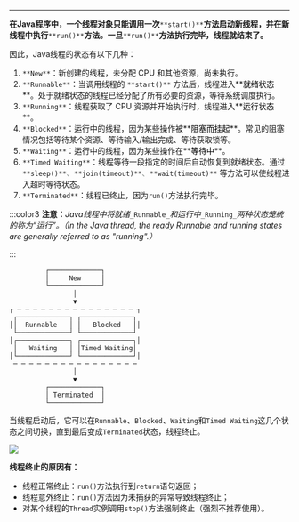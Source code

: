 ---

**在Java程序中，一个线程对象只能调用一次**`**start()**`**方法启动新线程，并在新线程中执行**`**run()**`**方法。一旦**`**run()**`**方法执行完毕，线程就结束了。**

因此，Java线程的状态有以下几种：

1. `**New**`：新创建的线程，未分配 CPU 和其他资源，尚未执行。
2. `**Runnable**`：当调用线程的 `**start()**` 方法后，线程进入**<font style="color:#000000;">就绪状态</font>**。处于就绪状态的线程已经分配了所有必要的资源，等待系统调度执行。
3. `**Running**`：线程获取了 CPU 资源并开始执行时，线程进入**<font style="color:#000000;">运行状态</font>**。
4. `**Blocked**`：运行中的线程，因为某些操作被**<font style="color:#000000;">阻塞而挂起</font>**。常见的阻塞情况包括等待某个资源、等待输入/输出完成、等待获取锁等。
5. `**Waiting**`：运行中的线程，因为某些操作在**<font style="color:#000000;">等待中</font>**。
6. `**Timed Waiting**`：线程等待一段指定的时间后自动恢复到就绪状态。通过 `**sleep()**`<font style="color:#8A8F8D;">、</font>`**join(timeout)**`<font style="color:#8A8F8D;">、</font>`**wait(timeout)**` 等方法可以使线程进入超时等待状态。
7. `**Terminated**`：线程已终止，因为`run()`方法执行完毕。

:::color3
**注意：**_Java线程中将就绪_`_Runnable_`_和运行中_`_Running_`_两种状态笼统的称为“运行”。（In the Java thread, the ready Runnable and running states are generally referred to as "running".）_

:::

```abap
         ┌─────────────┐
         │     New     │
         └─────────────┘
                │
                ▼
┌ ─ ─ ─ ─ ─ ─ ─ ─ ─ ─ ─ ─ ─ ─ ─ ┐
 ┌─────────────┐ ┌─────────────┐
││  Runnable   │ │   Blocked   ││
 └─────────────┘ └─────────────┘
│┌─────────────┐ ┌─────────────┐│
 │   Waiting   │ │Timed Waiting│
│└─────────────┘ └─────────────┘│
 ─ ─ ─ ─ ─ ─ ─ ─ ─ ─ ─ ─ ─ ─ ─ ─
                │
                ▼
         ┌─────────────┐
         │ Terminated  │
         └─────────────┘
```

当线程启动后，它可以在`Runnable`、`Blocked`、`Waiting`和`Timed Waiting`这几个状态之间切换，直到最后变成`Terminated`状态，线程终止。

![](https://cdn.nlark.com/yuque/0/2024/png/43007687/1731735195120-804e6fb7-721e-4c1f-bc2c-24f6a43d8fdb.png)

**线程终止的原因有：**

+ 线程正常终止：`run()`方法执行到`return`语句返回；
+ 线程意外终止：`run()`方法因为未捕获的异常导致线程终止；
+ 对某个线程的`Thread`实例调用`stop()`方法强制终止（强烈不推荐使用）。

